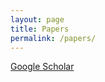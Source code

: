 ```yaml
---
layout: page
title: Papers
permalink: /papers/
---
```


[Google Scholar](https://scholar.google.com/citations?user=L62HORQAAAAJ&hl=en)
